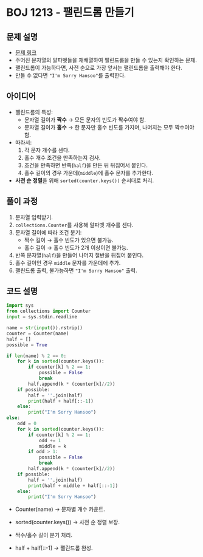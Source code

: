 # BOJ 1213 - 팰린드롬 만들기

## 문제 설명
- [문제 링크](https://www.acmicpc.net/problem/1213)
- 주어진 문자열의 알파벳들을 재배열하여 팰린드롬을 만들 수 있는지 확인하는 문제.
- 팰린드롬이 가능하다면, 사전 순으로 가장 앞서는 팰린드롬을 출력해야 한다.
- 만들 수 없다면 `"I'm Sorry Hansoo"`를 출력한다.

## 아이디어
- 팰린드롬의 특성:
  - 문자열 길이가 **짝수** → 모든 문자의 빈도가 짝수여야 함.
  - 문자열 길이가 **홀수** → 한 문자만 홀수 빈도를 가지며, 나머지는 모두 짝수여야 함.
- 따라서:
  1. 각 문자 개수를 센다.
  2. 홀수 개수 조건을 만족하는지 검사.
  3. 조건을 만족하면 반쪽(`half`)을 만든 뒤 뒤집어서 붙인다.
  4. 홀수 길이의 경우 가운데(`middle`)에 홀수 문자를 추가한다.
- **사전 순 정렬**을 위해 `sorted(counter.keys())` 순서대로 처리.

## 풀이 과정
1. 문자열 입력받기.
2. `collections.Counter`를 사용해 알파벳 개수를 센다.
3. 문자열 길이에 따라 조건 분기:
   - 짝수 길이 → 홀수 빈도가 있으면 불가능.
   - 홀수 길이 → 홀수 빈도가 2개 이상이면 불가능.
4. 반쪽 문자열(`half`)을 만들어 나머지 절반을 뒤집어 붙인다.
5. 홀수 길이인 경우 `middle` 문자를 가운데에 추가.
6. 팰린드롬 출력, 불가능하면 `"I'm Sorry Hansoo"` 출력.

## 코드 설명
```python
import sys
from collections import Counter
input = sys.stdin.readline

name = str(input()).rstrip()
counter = Counter(name)
half = []
possible = True

if len(name) % 2 == 0: 
    for k in sorted(counter.keys()):
        if counter[k] % 2 == 1:
            possible = False
            break
        half.append(k * (counter[k]//2))
    if possible:
        half = ''.join(half)
        print(half + half[::-1])
    else:
        print("I'm Sorry Hansoo")
else:
    odd = 0
    for k in sorted(counter.keys()):
        if counter[k] % 2 == 1:
            odd += 1
            middle = k
        if odd > 1:
            possible = False
            break
        half.append(k * (counter[k]//2))
    if possible:
        half = ''.join(half)
        print(half + middle + half[::-1])
    else:
        print("I'm Sorry Hansoo")
```
- Counter(name) → 문자별 개수 카운트.

- sorted(counter.keys()) → 사전 순 정렬 보장.

- 짝수/홀수 길이 분기 처리.

- half + half[::-1] → 팰린드롬 완성.